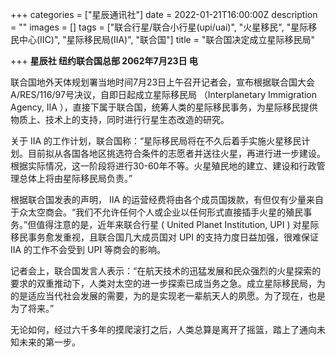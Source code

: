 +++
categories = ["星辰通讯社"]
date = 2022-01-21T16:00:00Z
description = ""
images = []
tags = ["联合行星/联合小行星(upi/uai)", "火星移民", "星际移民中心(IIC)", "星际移民局(IIA)", "联合国"]
title = "联合国决定成立星际移民局"

+++
**星辰社 纽约联合国总部 2062年7月23日 电**  
   
   
联合国地外天体规划署当地时间7月23日上午召开记者会，宣布根据联合国大会A/RES/116/97号决议，自即日起成立星际移民局                                          （Interplanetary Immigration Agency, IIA ），直接下属于联合国，统筹人类的星际移民事务，为星际移民提供物质上、技术上的支持，同时进行行星生态改造的研究。  
   
关于 IIA 的工作计划，联合国称：“星际移民局将在不久后着手实施火星移民计划。目前拟从各国各地区挑选符合条件的志愿者并送往火星，再进行进一步建设。根据实际情况，这一阶段将进行30-60年不等。火星殖民地的建立、建设和行政管理总体上将由星际移民局负责。”  
   
根据联合国发表的声明， IIA 的运营经费将由各个成员国拨款，有但仅有少量来自于众太空商会。“我们不允许任何个人或企业以任何形式直接插手火星的殖民事务。”但值得注意的是，近年来联合行星 ( United Planet Institution, UPI ) 对星际移民事务愈发重视，且联合国几大成员国对 UPI 的支持力度日益加强，很难保证 IIA 的工作不会受到 UPI 等商会的影响。  
   
记者会上，联合国发言人表示：“在航天技术的迅猛发展和民众强烈的火星探索的要求的双重推动下，人类对太空的进一步探索已成当务之急。成立星际移民局，为的是适应当代社会发展的需要，为的是实现老一辈航天人的夙愿。为了现在，也是为了将来。”  
   
无论如何，经过六千多年的摸爬滚打之后，人类总算是离开了摇篮，踏上了通向未知未来的第一步。
